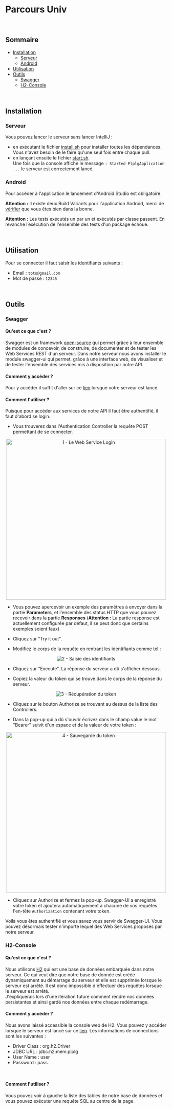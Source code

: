 # Parcours Univ
<br>

## Sommaire

- [Installation](#installation)
	* [Serveur](#serveur)
	* [Android](#android)
- [Utilisation](#utilisation)
- [Outils](#outils)
	* [Swagger](#swagger)
	* [H2-Console](#h2-console)
<br>

## Installation

### Serveur
Vous pouvez lancer le serveur sans lancer IntelliJ : 
- en exécutant le fichier [install.sh](https://github.com/L3-Info-Miage-Universite-Cote-D-Azur/pl2020-plplg/blob/master/Server/install.sh) pour installer toutes les dépendances. <br> Vous n'avez besoin de le faire qu'une seul fois entre chaque pull.
- en lançant ensuite le fichier [start.sh](https://github.com/L3-Info-Miage-Universite-Cote-D-Azur/pl2020-plplg/blob/master/Server/start.sh). <br>Une fois que la console affiche le message `: Started PlplgApplication ...` le serveur est correctement lancé.

### Android
Pour accéder à l'application le lancement d'Android Studio est obligatoire.

**Attention :** Il existe deux Build Variants pour l'application Android, merci de [vérifier](documentation/Build%20Variant.md) que vous êtes bien dans la bonne.

**Attention :** Les tests exécutés un par un et exécutés par classe passent. En revanche l’exécution de l'ensemble des tests d'un package échoue.

<br>

## Utilisation
Pour se connecter il faut saisir les identifiants suivants :
* Email : `toto@gmail.com`
* Mot de passe : `12345`

<br>

## Outils

### Swagger
#### Qu'est ce que c'est ?
Swagger est un framework [open-source](https://github.com/swagger-api) qui permet grâce à leur ensemble de modules de concevoir, de construire, de documenter et de tester les Web Services REST d'un serveur. Dans notre serveur nous avons installer le module swagger-ui qui permet, grâce à une interface web, de visualiser et de tester l'ensemble des services mis à disposition par notre API.
<br>

#### Comment y accéder ?
Pour y accéder il suffit d'aller sur ce [lien](http://localhost:8080/swagger-ui.html) lorsque votre serveur est lancé.
<br>

#### Comment l'utiliser ?
Puisque pour accéder aux services de notre API il faut être authentifié, il faut d'abord se login.
* Vous trouverez dans l'Authentication Controller la requête POST permettant de se connecter. <br>
<p align="center"><img src="https://user-images.githubusercontent.com/29798789/77718974-7edf2000-6fe4-11ea-950c-a28c06c923c3.png" alt="1 - Le Web Service Login" width="500px"></p>

* Vous pouvez apercevoir un exemple des paramètres à envoyer dans la partie **Parameters**, et l'ensemble des status HTTP que vous pouvez recevoir dans la partie **Responses** (**Attention :** La partie response est actuellement configurée par défaut, il se peut donc que certains exemples soient faux)

* Cliquez sur "Try it out".

* Modifiez le corps de la requête en rentrant les identifiants comme tel : <br>
<p align="center"><img src="https://user-images.githubusercontent.com/29798789/77719102-bea60780-6fe4-11ea-8856-ff6bc7555901.png" alt="2 - Saisie des identifiants"></p>

* Cliquez sur "Execute". La réponse du serveur a dû s'afficher dessous.

* Copiez la valeur du token qui se trouve dans le corps de la réponse du serveur. <br>
<p align="center"><img src="https://user-images.githubusercontent.com/29798789/77719180-f44af080-6fe4-11ea-83ba-8e87b93e255b.png" alt="3 - Récupération du token"></p>

* Cliquez sur le bouton Authorize se trouvant au dessus de la liste des Controllers.

* Dans la pop-up qui a dû s'ouvrir écrivez dans le champ value le mot "Bearer" suivit d'un espace et de la valeur de votre token : <br>
<p align="center"><img src="https://user-images.githubusercontent.com/29798789/77719206-06c52a00-6fe5-11ea-85d2-10841e39d2e8.png" alt="4 - Sauvegarde du token" width="500px"></p>

* Cliquez sur Authorize et fermez la pop-up. Swagger-UI a enregistré votre token et ajoutera automatiquement à chacune de vos requêtes l'en-tête `Authorization` contenant votre token.

Voilà vous êtes authentifié et vous savez vous servir de Swagger-UI. Vous pouvez désormais tester n'importe lequel des Web Services proposés par notre serveur.
<br>

### H2-Console
#### Qu'est ce que c'est ?
Nous utilisons [H2](https://www.h2database.com/html/main.html) qui est une base de données embarquée dans notre serveur. Ce qui veut dire que notre base de donnée est créée dynamiquement au démarrage du serveur et elle est supprimée lorsque le serveur est arrêté. Il est donc impossible d'effectuer des requêtes lorsque le serveur est arrêté. <br> J'expliquerais lors d'une itération future comment rendre nos données persistantes et ainsi gardé nos données entre chaque redémarrage.
<br>

#### Comment y accéder ?
Nous avons laissé accessible la console web de H2. Vous pouvez y accéder lorsque le serveur est lancé sur ce [lien](http://localhost:8080/h2-console).
Les informations de connections sont les suivantes :
* Driver Class : org.h2.Driver
* JDBC URL : jdbc:h2:mem:plplg
* User Name : user
* Password : pass
<br>

#### Comment l'utiliser ?
Vous pouvez voir à gauche la liste des tables de notre base de données et vous pouvez exécuter une requête SQL au centre de la page.
<br>

